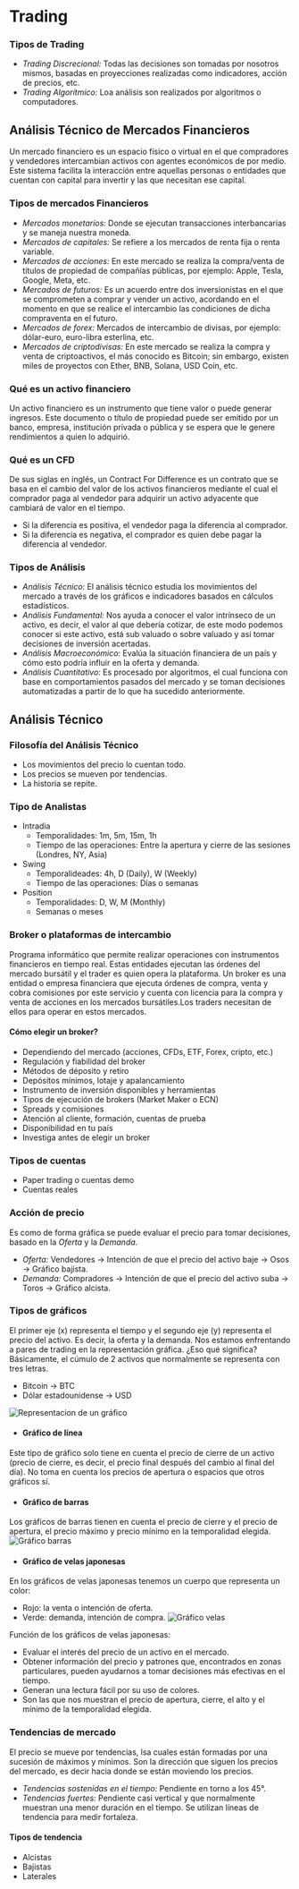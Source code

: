 # Trading
### Tipos de Trading
- *Trading Discrecional:* Todas las decisiones son tomadas por nosotros mismos, basadas en proyecciones realizadas como indicadores, acción de precios, etc.
- *Trading Algorítmico:* Loa análisis son realizados por algoritmos o computadores.

## Análisis Técnico de Mercados Financieros

Un mercado financiero es un espacio físico o virtual en el que compradores y vendedores intercambian activos con agentes económicos de por medio. Este sistema facilita la interacción entre aquellas personas o entidades que cuentan con capital para invertir y las que necesitan ese capital.

### Tipos de mercados Financieros
- *Mercados monetarios:* Donde se ejecutan transacciones interbancarias y se maneja nuestra moneda.
- *Mercados de capitales:* Se refiere a los mercados de renta fija o renta variable.
- *Mercados de acciones:* En este mercado se realiza la compra/venta de títulos de propiedad de compañías públicas, por ejemplo: Apple, Tesla, Google, Meta, etc.
- *Mercados de futuros:* Es un acuerdo entre dos inversionistas en el que se comprometen a comprar y vender un activo, acordando en el momento en que se realice el intercambio las condiciones de dicha compraventa en el futuro.
- *Mercados de forex:* Mercados de intercambio de divisas, por ejemplo: dólar-euro, euro-libra esterlina, etc.
- *Mercados de criptodivisas:* En este mercado se realiza la compra y venta de criptoactivos, el más conocido es Bitcoin; sin embargo, existen miles de proyectos con Ether, BNB, Solana, USD Coin, etc.

### Qué es un activo financiero
Un activo financiero es un instrumento que tiene valor o puede generar ingresos. Este documento o título de propiedad puede ser emitido por un banco, empresa, institución privada o pública y se espera que le genere rendimientos a quien lo adquirió.

### Qué es un CFD
De sus siglas en inglés, un Contract For Difference es un contrato que se basa en el cambio del valor de los activos financieros mediante el cual el comprador paga al vendedor para adquirir un activo adyacente que cambiará de valor en el tiempo.
- Si la diferencia es positiva, el vendedor paga la diferencia al comprador.
- Si la diferencia es negativa, el comprador es quien debe pagar la diferencia al vendedor.

### Tipos de Análisis
- *Análisis Técnico:* El análisis técnico estudia los movimientos del mercado a través de los gráficos e indicadores basados en cálculos estadísticos.
- *Análisis Fundamental:* Nos ayuda a conocer el valor intrínseco de un activo, es decir, el valor al que debería cotizar, de este modo podemos conocer si este activo, está sub valuado o sobre valuado y así tomar decisiones de inversión acertadas.
- *Análisis Macroeconómico:* Evalúa la situación financiera de un país y cómo esto podría influir en la oferta y demanda.
- *Análisis Cuantitativo:* Es procesado por algoritmos, el cual funciona con base en comportamientos pasados del mercado y se toman decisiones automatizadas a partir de lo que ha sucedido anteriormente.

## Análisis Técnico
### Filosofía del Análisis Técnico
- Los movimientos del precio lo cuentan todo.
- Los precios se mueven por tendencias.
- La historia se repite.

### Tipo de Analistas
- Intradia
  - Temporalidades: 1m, 5m, 15m, 1h
  - Tiempo de las operaciones: Entre la apertura y cierre de las sesiones (Londres, NY, Asia)
- Swing
  - Temporalideades: 4h, D (Daily), W (Weekly)
  - Tiempo de las operaciones: Días o semanas
- Position
  - Temporalidades: D, W, M (Monthly)
  - Semanas o meses

### Broker o plataformas de intercambio
Programa informático que permite realizar operaciones con instrumentos financieros en tiempo real. Estas entidades ejecutan las órdenes del mercado bursátil y el trader es quien opera la plataforma.
Un broker es una entidad o empresa financiera que ejecuta órdenes de compra, venta y cobra comisiones por este servicio y cuenta con licencia para la compra y venta de acciones en los mercados bursátiles.Los traders necesitan de ellos para operar en estos mercados.
#### Cómo elegir un broker?
- Dependiendo del mercado (acciones, CFDs, ETF, Forex, cripto, etc.)
- Regulación y fiabilidad del broker
- Métodos de déposito y retiro
- Depósitos mínimos, lotaje y apalancamiento
- Instrumento de inversión disponibles y herramientas
- Tipos de ejecución de brokers (Market Maker o ECN)
- Spreads y comisiones
- Atención al cliente, formación, cuentas de prueba
- Disponibilidad en tu país
- Investiga antes de elegir un broker

### Tipos de cuentas
- Paper trading o cuentas demo
- Cuentas reales

### Acción de precio
Es como de forma gráfica se puede evaluar el precio para tomar decisiones, basado en la *Oferta* y la *Demanda*.
- *Oferta:* Vendedores → Intención de que el precio del activo baje → Osos → Gráfico bajista.
- *Demanda:* Compradores → Intención de que el precio del activo suba → Toros → Gráfico alcista.

### Tipos de gráficos
El primer eje (x) representa el tiempo y el segundo eje (y) representa el precio del activo. Es decir, la oferta y la demanda. Nos estamos enfrentando a pares de trading en la representación gráfica. ¿Eso qué significa? Básicamente, el cúmulo de 2 activos que normalmente se representa con tres letras.
- Bitcoin → BTC
- Dólar estadounidense → USD

![Representacion de un gráfico](images/Representacion_grafico.png)

- #### Gráfico de línea
Este tipo de gráfico solo tiene en cuenta el precio de cierre de un activo (precio de cierre, es decir, el precio final después del cambio al final del día). No toma en cuenta los precios de apertura o espacios que otros gráficos sí.

- #### Gráfico de barras
Los gráficos de barras tienen en cuenta el precio de cierre y el precio de apertura, el precio máximo y precio mínimo en la temporalidad elegida.
![Gráfico barras](images/Grafico_barras.png)

- #### Gráfico de velas japonesas
En los gráficos de velas japonesas tenemos un cuerpo que representa un color:
  - Rojo: la venta o intención de oferta.
  - Verde: demanda, intención de compra.
![Gráfico velas](images/Grafico_velas.png)
    
Función de los gráficos de velas japonesas:
- Evaluar el interés del precio de un activo en el mercado.
- Obtener información del precio y patrones que, encontrados en zonas particulares, pueden ayudarnos a tomar decisiones más efectivas en el tiempo.
- Generan una lectura fácil por su uso de colores.
- Son las que nos muestran el precio de apertura, cierre, el alto y el mínimo de la temporalidad elegida.

### Tendencias de mercado
El precio se mueve por tendencias, lsa cuales están formadas por una sucesión de máximos y mínimos. Son la dirección que siguen los precios del mercado, es decir hacia donde se están moviendo los precios.
- *Tendencias sostenidas en el tiempo:* Pendiente en torno a los 45°.
- *Tendencias fuertes:* Pendiente casi vertical y que normalmente muestran una menor duración en el tiempo.
Se utilizan líneas de tendencia para medir fortaleza.

#### Tipos de tendencia
- Alcistas
- Bajistas
- Laterales



